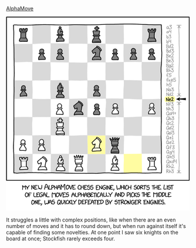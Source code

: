 [AlphaMove](https://xkcd.com/3045)

![AlphaMove](./random_comic.png)

It struggles a little with complex positions, like when there are an even number of moves and it has to round down, but when run against itself it's capable of finding some novelties. At one point I saw six knights on the board at once; Stockfish rarely exceeds four.

